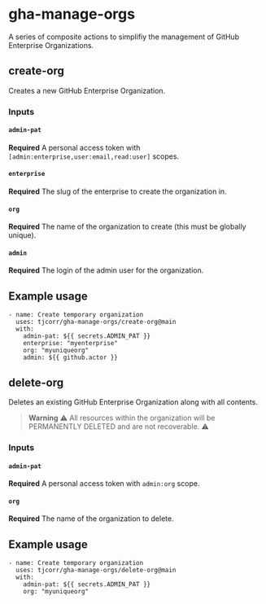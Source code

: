 # gha-manage-orgs

A series of composite actions to simplifiy the management of GitHub Enterprise Organizations.

## create-org

Creates a new GitHub Enterprise Organization.

### Inputs

#### `admin-pat`

**Required** A personal access token with `[admin:enterprise,user:email,read:user]` scopes.

#### `enterprise`

**Required** The slug of the enterprise to create the organization in.

#### `org`

**Required** The name of the organization to create (this must be globally unique).

#### `admin`

**Required** The login of the admin user for the organization.

## Example usage

```
- name: Create temporary organization
  uses: tjcorr/gha-manage-orgs/create-org@main
  with:
    admin-pat: ${{ secrets.ADMIN_PAT }}
    enterprise: "myenterprise"
    org: "myuniqueorg"
    admin: ${{ github.actor }}
```

## delete-org

Deletes an existing GitHub Enterprise Organization along with all contents.

>**Warning**
>:warning: All resources within the organization will be PERMANENTLY DELETED and are not recoverable. :warning:

### Inputs

#### `admin-pat`

**Required** A personal access token with `admin:org` scope.

#### `org`

**Required** The name of the organization to delete.

## Example usage

```
- name: Create temporary organization
  uses: tjcorr/gha-manage-orgs/delete-org@main
  with:
    admin-pat: ${{ secrets.ADMIN_PAT }}
    org: "myuniqueorg"
```